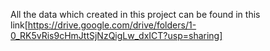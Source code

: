 All the data which created in this project can be found in this link[https://drive.google.com/drive/folders/1-0_RK5vRis9cHmJttSjNzQigLw_dxICT?usp=sharing]
